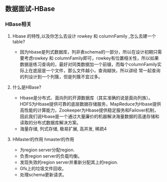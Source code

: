 ## 数据面试-HBase
### HBase相关
1. Hbase 的特性,以及你怎么去设计 rowkey 和 columnFamily ,怎么去建一个table?
	* 因为hbase是列式数据库，列非表schema的一部分，所以在设计初期只需要考虑rowkey 和 columnFamily即可，rowkey有位置相关性，所以如果数据是练习查询的，最好对同类数据加一个前缀，而每个columnFamily实际上在底层是一个文件，那么文件越小，查询越快，所以讲经
常一起查询的列设计到一个列簇，但是列簇不宜过多。
2. 什么是HBase?
	* Hbase是分布式、面向列的开源数据库（其实准确的说是面向列族）。HDFS为Hbase提供可靠的底层数据存储服务，MapReduce为Hbase提供高性能的计算能力，Zookeeper为Hbase提供稳定服务和Failover机制，因此我们说Hbase是一个通过大量廉价的机器解决海量数据的高速存储和读取的分布式数据库解决方案。
	* 海量存储, 列式存储, 极易扩展, 高并发, 稀疏4

3. HMaster的作用
hmaster的作用
	* 为region server分配region.
	* 负责region server的负载均衡。
	* 发现失效的region server并重新分配其上的region.
	* Gfs上的垃圾文件回收。
	* 处理schema更新请求。